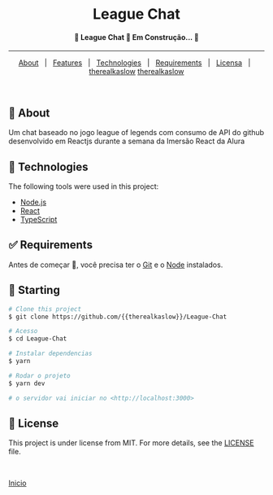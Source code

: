 <h1 align="center">League Chat</h1>
<!-- Status -->

 <h4 align="center"> 
	🚧  League Chat 🚀 Em Construção...  🚧
</h4> 

<hr> 

<p align="center">
  <a href="#dart-about">About</a> &#xa0; | &#xa0; 
  <a href="#sparkles-features">Features</a> &#xa0; | &#xa0;
  <a href="#rocket-technologies">Technologies</a> &#xa0; | &#xa0;
  <a href="#white_check_mark-requirements">Requirements</a> &#xa0; | &#xa0;
  <a href="#memo-license">Licensa</a> &#xa0; | &#xa0;
  <a href="https://github.com/{{therealkaslow}}" target="_blank">therealkaslow</a>
  <a href="https://github.com/{{gc-barros}}" target="_blank">therealkaslow</a>
</p>

<br>

## :dart: About ##

Um chat baseado no jogo league of legends com consumo de API do github desenvolvido em Reactjs durante a semana da Imersão React da Alura

## :rocket: Technologies ##

The following tools were used in this project:

- [Node.js](https://nodejs.org/en/)
- [React](https://pt-br.reactjs.org/)
- [TypeScript](https://www.typescriptlang.org/)

## :white_check_mark: Requirements ##

Antes de começar :checkered_flag:, você precisa ter o [Git](https://git-scm.com) e o [Node](https://nodejs.org/en/) instalados.

## :checkered_flag: Starting ##

```bash
# Clone this project
$ git clone https://github.com/{{therealkaslow}}/League-Chat

# Acesso
$ cd League-Chat

# Instalar dependencias
$ yarn

# Rodar o projeto
$ yarn dev

# o servidor vai iniciar no <http://localhost:3000>
```

## :memo: License ##

This project is under license from MIT. For more details, see the [LICENSE](LICENSE.md) file.

&#xa0;

<a href="#top">Inicio</a>
